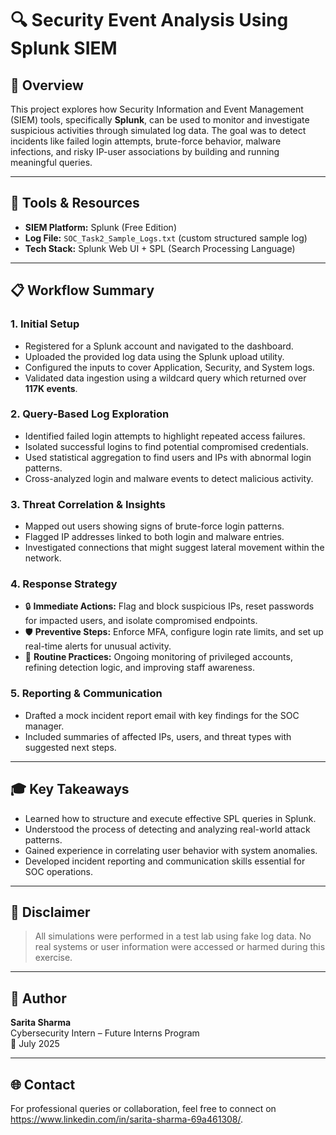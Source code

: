  # 🔍 Security Event Analysis Using Splunk SIEM

## 📖 Overview

This project explores how Security Information and Event Management (SIEM) tools, specifically **Splunk**, can be used to monitor and investigate suspicious activities through simulated log data. The goal was to detect incidents like failed login attempts, brute-force behavior, malware infections, and risky IP-user associations by building and running meaningful queries.

---

## 🧰 Tools & Resources

- **SIEM Platform:** Splunk (Free Edition)  
- **Log File:** `SOC_Task2_Sample_Logs.txt` (custom structured sample log)  
- **Tech Stack:** Splunk Web UI + SPL (Search Processing Language)

---

## 📋 Workflow Summary

### 1. Initial Setup

- Registered for a Splunk account and navigated to the dashboard.
- Uploaded the provided log data using the Splunk upload utility.
- Configured the inputs to cover Application, Security, and System logs.
- Validated data ingestion using a wildcard query which returned over **117K events**.

### 2. Query-Based Log Exploration

- Identified failed login attempts to highlight repeated access failures.
- Isolated successful logins to find potential compromised credentials.
- Used statistical aggregation to find users and IPs with abnormal login patterns.
- Cross-analyzed login and malware events to detect malicious activity.

### 3. Threat Correlation & Insights

- Mapped out users showing signs of brute-force login patterns.
- Flagged IP addresses linked to both login and malware entries.
- Investigated connections that might suggest lateral movement within the network.

### 4. Response Strategy

- 🔒 **Immediate Actions:** Flag and block suspicious IPs, reset passwords for impacted users, and isolate compromised endpoints.
- 🛡️ **Preventive Steps:** Enforce MFA, configure login rate limits, and set up real-time alerts for unusual activity.
- 🔁 **Routine Practices:** Ongoing monitoring of privileged accounts, refining detection logic, and improving staff awareness.

### 5. Reporting & Communication

- Drafted a mock incident report email with key findings for the SOC manager.
- Included summaries of affected IPs, users, and threat types with suggested next steps.

---

## 🎓 Key Takeaways

- Learned how to structure and execute effective SPL queries in Splunk.
- Understood the process of detecting and analyzing real-world attack patterns.
- Gained experience in correlating user behavior with system anomalies.
- Developed incident reporting and communication skills essential for SOC operations.

---

## 📢 Disclaimer

> All simulations were performed in a test lab using fake log data. No real systems or user information were accessed or harmed during this exercise.

---

## 👤 Author

**Sarita Sharma**  
Cybersecurity Intern – Future Interns Program  
📅 July 2025

---

## 🌐 Contact

For professional queries or collaboration, feel free to connect on https://www.linkedin.com/in/sarita-sharma-69a461308/.

